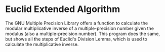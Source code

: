 # Euclid Extended Algorithm
The GNU Multiple Precision Library offers a function to calculate the modular multiplicative inverse of a multiple-precision number given the modulus (also a multiple-precision number). This program does the same, but shows all the steps of Euclid's Division Lemma, which is used to calculate the multiplicative inverse.
